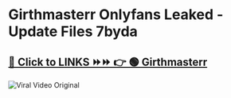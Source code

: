 
 # Girthmasterr Onlyfans Leaked - Update Files 7byda

## <h2><a href="https://clipsfans.com/Girthmasterr&ref=git">🔗 Click to LINKS ⏩⏩ 👉 🟢 Girthmasterr </a></h2>

<a href="https://clipsfans.com/Girthmasterr&ref=git" rel="nofollow" data-target="animated-image.originalLink"><img src="https://i.ibb.co.com/xMMVF88/686577567.gif" alt="Viral Video Original" style="max-width: 100%; display: inline-block;" data-target="animated-image.originalImage"></a>

